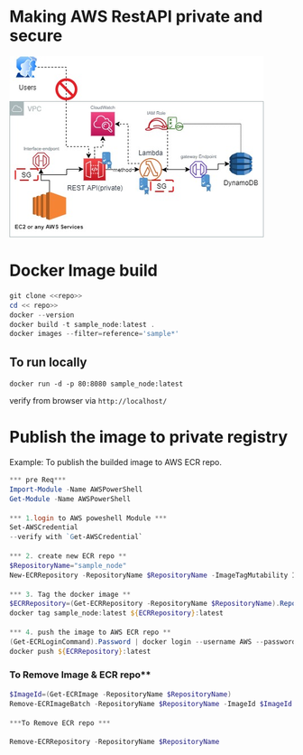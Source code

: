 # Making AWS RestAPI private and secure
![alt text](https://github.com/plygenom/aws_RestApi_Priv/blob/main/RestApi_Private.jpg?raw=true)
# Docker Image build

```powershell
git clone <<repo>>
cd << repo>>
docker --version
docker build -t sample_node:latest .
docker images --filter=reference='sample*'
```

## To run locally 

```
docker run -d -p 80:8080 sample_node:latest
```
verify from browser via `http://localhost/`

# Publish the image to **private registry**

Example: To publish the builded image to AWS ECR repo.

```powershell
*** pre Req***
Import-Module -Name AWSPowerShell
Get-Module -Name AWSPowerShell

*** 1.login to AWS poweshell Module ***
Set-AWSCredential 
--verify with `Get-AWSCredential`

*** 2. create new ECR repo **
$RepositoryName="sample_node"
New-ECRRepository -RepositoryName $RepositoryName -ImageTagMutability IMMUTABLE -ImageScanningConfiguration_ScanOnPush $true

*** 3. Tag the docker image **
$ECRRepository=(Get-ECRRepository -RepositoryName $RepositoryName).RepositoryUri
docker tag sample_node:latest ${ECRRepository}:latest

*** 4. push the image to AWS ECR repo **
(Get-ECRLoginCommand).Password | docker login --username AWS --password-stdin (Get-ECRLoginCommand).Endpoint
docker push ${ECRRepository}:latest

```

###  To Remove Image & ECR repo**

```powershell
$ImageId=(Get-ECRImage -RepositoryName $RepositoryName)
Remove-ECRImageBatch -RepositoryName $RepositoryName -ImageId $ImageId

***To Remove ECR repo ***

Remove-ECRRepository -RepositoryName $RepositoryName
```
